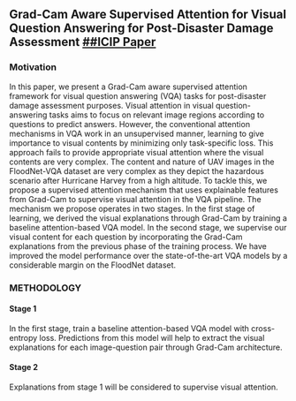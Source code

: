 ## Grad-Cam Aware Supervised Attention for Visual Question Answering for Post-Disaster Damage Assessment [##ICIP Paper](https://ieeexplore.ieee.org/abstract/document/9897381)

### Motivation
In this paper, we present a Grad-Cam aware supervised attention framework for visual question answering (VQA) tasks for post-disaster damage assessment purposes. Visual attention in visual question-answering tasks aims to focus on relevant image regions according to questions to predict answers. However, the conventional attention mechanisms in VQA work in an unsupervised manner, learning to give importance to visual contents by minimizing only task-specific loss. This approach fails to provide appropriate visual attention where the visual contents are very complex. The content and nature of UAV images in the FloodNet-VQA dataset are very complex as they depict the hazardous scenario after Hurricane Harvey from a high altitude. To tackle this, we propose a supervised attention mechanism that uses explainable features from Grad-Cam to supervise visual attention in the VQA pipeline. The mechanism we propose operates in two stages. In the first stage of learning, we derived the visual explanations through Grad-Cam by training a baseline attention-based VQA model. In the second stage, we supervise our visual content for each question by incorporating the Grad-Cam explanations from the previous phase of the training process. We have improved the model performance over the state-of-the-art VQA models by a considerable margin on the FloodNet dataset.

### METHODOLOGY

#### Stage 1

In the first stage, train a baseline attention-based VQA model with cross-entropy loss. Predictions from this model will help to extract the visual explanations for each image-question pair through Grad-Cam architecture.

#### Stage 2

Explanations from stage 1 will be considered to supervise visual attention.
